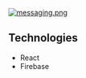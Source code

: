 [![messaging.png](https://i.postimg.cc/50wF8vv8/messaging.png)](https://messaging-app-ui.netlify.app/)

## Technologies

- React
- Firebase
